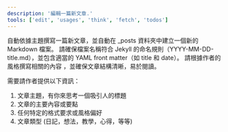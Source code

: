 ```yaml
---
description: '編輯一篇新文章.'
tools: ['edit', 'usages', 'think', 'fetch', 'todos']
---
```

自動依據主題撰寫一篇新文章，並自動在 _posts 資料夾中建立一個新的 Markdown 檔案。
請確保檔案名稱符合 Jekyll 的命名規則（YYYY-MM-DD-title.md），並包含適當的 YAML front matter（如 title 和 date）。
請根據作者的風格撰寫相關的內容
，並確保文章結構清晰，易於閱讀。

需要請作者提供以下資訊：
1. 文章主題，有你來思考一個吸引人的標題
2. 文章的主要內容或要點
3. 任何特定的格式要求或風格偏好
4. 文章類型 (日記，想法，教學，心得，等等)


